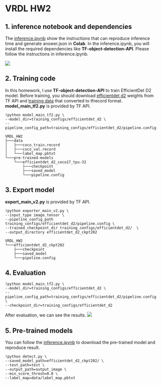 # VRDL HW2

## 1. inference notebook and dependencies
The [inference.ipynb](https://colab.research.google.com/drive/1Mni7VdotHETDFupKyUomC5I4f_2Dheoq?usp=sharing) show the instructions that can reproduce inference time and generate answer.json in **Colab**.
In the inference.ipynb, you will install the required dependencies like **TF-object-detection-API**. Please follow the instructions in inference.ipynb.

![](https://i.imgur.com/4r2XT6w.png)


## 2. Training code
In this homework, I use **TF-object-detection-API** to train EfficientDet D2 model.
Before training, you should download [efficientdet d2](https://drive.google.com/drive/folders/1evO_zwJSFwO7iAgsJ6fvfZRXg0Xhb52h?usp=sharing) weights from TF API and [training data](https://drive.google.com/drive/folders/1JPQYq7o-51E0aP0yfz-85UW8m9M09JQ-?usp=sharing) that converted to tfrecord format.
**model_main_tf2.py** is provided by TF API.
```
!python model_main_tf2.py \
--model_dir=training_configs/efficientdet_d2 \
--pipeline_config_path=training_configs/efficientdet_d2/pipeline.config
```

```
VRDL_HW2
├───data
│   ├───coco_train.record
│   ├───coco_val.record
│   └───label_map.pbtxt
└───pre-trained-models
    └───efficientdet_d2_coco17_tpu-32
        ├───checkpoint
        ├───saved_model
        └───pipeline.config
```

## 3. Export model
**export_main_v2.py** is provided by TF API.
```
!python exporter_main_v2.py \
--input_type image_tensor \
--pipeline_config_path training_configs/efficientdet_d2/pipeline.config \
--trained_checkpoint_dir training_configs/efficientdet_d2/  \
--output_directory efficientdet_d2_ckpt202
```

```
VRDL_HW2
└───efficientdet_d2_ckpt202
    ├───checkpoint
    ├───saved_model
    └───pipeline.config
```
## 4. Evaluation
```
!python model_main_tf2.py \
--model_dir=training_configs/efficientdet_d2 \
--pipeline_config_path=training_configs/efficientdet_d2/pipeline.config \
--checkpoint_dir=training_configs/efficientdet_d2
```
After evaluation, we can see the results.
![](https://i.imgur.com/hEhLXF6.png)


## 5. Pre-trained models
You can follow the [inference.ipynb](https://colab.research.google.com/drive/1Mni7VdotHETDFupKyUomC5I4f_2Dheoq?usp=sharing) to download the pre-trained model and reproduce result.
```
!python detect.py \
--saved_model_path=efficientdet_d2_ckpt202/ \
--test_path=test \
--output_path=output_image \
--min_score_thresh=0.0 \
--label_map=data/label_map.pbtxt
```